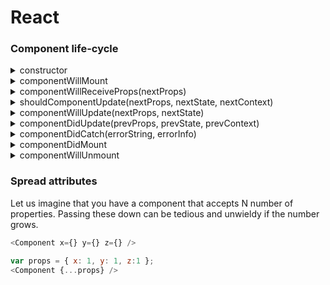 # React

### Component life-cycle 
<details>
   <summary>constructor</summary>
   constructors are perfect for setting up our Component — create any fields (variables starting with this.) or initialize state based on props received.

   - set initial state
   - if not using class properties syntax — prepare all class fields and bind functions that will be passed as callbacks
   - don't cause any side effects (AJAX calls etc.)
</details>

<details>
   <summary>componentWillMount</summary>

   - does not differ much from constructor
   - fetched data can be no available before the initial render is ready
   - might being called multiple times before the initial render is called
   - is called when using server-side-rendering, `componentDidMount` will not
   - `setState` will not trigger a re-render.
</details>

<details>
   <summary>componentWillReceiveProps(nextProps)</summary>
  
  - will be called in each update life-cycle caused by changes to props
  - sync state to props
</details>

<details>
   <summary>shouldComponentUpdate(nextProps, nextState, nextContext)</summary>
  
  - use for increasing performance of poor performing Components
  - don't call this.setState
</details>

<details>
   <summary>componentWillUpdate(nextProps, nextState)</summary>
   
   This function is commonly used to perform state and props synchronization for when parts of your state are based on props.
   
   - synchronize state to props
</details>

<details>
   <summary>componentDidUpdate(prevProps, prevState, prevContext)</summary>
   
   - is executed when the new updated component has been updated in the DOM. This method is used to re trigger the third party libraries used to make sure these libraries also update and reload themselves.
</details>

<details>
   <summary>componentDidCatch(errorString, errorInfo)</summary>
   
   - is triggered if the render() function throws an error.
</details>

<details>
   <summary>componentDidMount</summary>
   
   - is executed after the component did mount on the dom. 
   - The API calls should be made in componentDidMount method always.
</details>

<details>
   <summary>componentWillUnmount</summary>
   
   - is executed just before the component gets removed from the DOM.
   - In this method, we do all the cleanups related to the component. 
For example, on logout, the user details and all the auth tokens can be cleared before unmounting the main component.
</details>

### Spread attributes

Let us imagine that you have a component that accepts N number of properties. Passing these down can be tedious and unwieldy if the number grows.
```js
<Component x={} y={} z={} />
```

```js
var props = { x: 1, y: 1, z:1 };
<Component {...props} />
```
